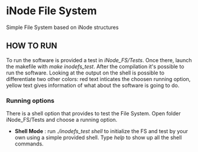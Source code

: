 # iNode File System
Simple File System based on iNode structures

## HOW TO RUN
To run the software is provided a test in *iNode_FS/Tests*. Once there, launch the makefile with *make inodefs_test*.
After the compilation it's possible to run the software.
Looking at the output on the shell is possible to differentiate two other colors: red text inticates the choosen running option, yellow text gives information of what about the software is going to do.

### Running options
There is a shell option that provides to test the File System.
Open folder iNode_FS/Tests and choose a running option.

- **Shell Mode** : run *./inodefs_test shell* to initialize the FS and test by your own using a simple provided shell. Type *help* to show up all the shell commands.
